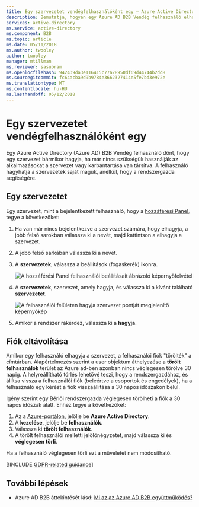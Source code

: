 ```yaml
---
title: Egy szervezetet vendégfelhasználóként egy – Azure Active Directory |} Microsoft Docs
description: Bemutatja, hogyan egy Azure AD B2B Vendég felhasználó elhagyja a szervezetek a hozzáférési panelen.
services: active-directory
ms.service: active-directory
ms.component: B2B
ms.topic: article
ms.date: 05/11/2018
ms.author: twooley
author: twooley
manager: mtillman
ms.reviewer: sasubram
ms.openlocfilehash: 942439da3e116415c77a28950df69d44744b2dd8
ms.sourcegitcommit: fc64acba9d9b9784e3662327414e5fe7bd3e972e
ms.translationtype: MT
ms.contentlocale: hu-HU
ms.lasthandoff: 05/12/2018
---
```

# <a name="leave-an-organization-as-a-guest-user"></a>Egy szervezetet vendégfelhasználóként egy

Egy Azure Active Directory (Azure AD) B2B Vendég felhasználó dönt, hogy egy szervezet bármikor hagyja, ha már nincs szükségük használják az alkalmazásokat a szervezet vagy karbantartása van társítva. A felhasználó hagyhatja a szervezetek saját maguk, anélkül, hogy a rendszergazda segítségére.

## <a name="leave-an-organization"></a>Egy szervezetet

Egy szervezet, mint a bejelentkezett felhasználó, hogy a [hozzáférési Panel](https://myapps.microsoft.com), tegye a következőket:

1. Ha van már nincs bejelentkezve a szervezet számára, hogy elhagyja, a jobb felső sarokban válassza ki a nevét, majd kattintson a elhagyja a szervezet.
2. A jobb felső sarkában válassza ki a nevét.
3. A **szervezetek**, válassza a beállítások (fogaskerék) ikonra.
 
   ![A hozzáférési Panel felhasználói beállításait ábrázoló képernyőfelvétel](media/active-directory-b2b-leave-the-organization/UserSettings.png) 

3. A **szervezetek**, szervezet, amely hagyja, és válassza ki a kívánt található **szervezetet**.

   ![A felhasználói felületen hagyja szervezet pontját megjelenítő képernyőkép](media/active-directory-b2b-leave-the-organization/LeaveOrg.png)

4. Amikor a rendszer rákérdez, válassza ki a **hagyja**. 

## <a name="account-removal"></a>Fiók eltávolítása

Amikor egy felhasználó elhagyja a szervezet, a felhasználói fiók "törölték" a címtárban. Alapértelmezés szerint a user objektum áthelyezése a **törölt felhasználók** terület az Azure ad-ben azonban nincs véglegesen törölve 30 napig. A helyreállítható törlés lehetővé teszi, hogy a rendszergazdához, és állítsa vissza a felhasználói fiók (beleértve a csoportok és engedélyek), ha a felhasználó egy kérést a fiók visszaállítása a 30 napos időszakon belül.

Igény szerint egy Bérlői rendszergazda véglegesen törölheti a fiók a 30 napos időszak alatt. Ehhez tegye a következőket:

1. Az a [Azure-portálon](https://portal.azure.com), jelölje be **Azure Active Directory**.
2. A **kezelése**, jelölje be **felhasználók**.
3. Válassza ki **törölt felhasználók**.
4. A törölt felhasználói melletti jelölőnégyzetet, majd válassza ki és **véglegesen törli**.

Ha a felhasználó véglegesen törli ezt a műveletet nem módosítható.

[!INCLUDE [GDPR-related guidance](../../includes/gdpr-dsr-and-stp-note.md)]

## <a name="next-steps"></a>További lépések

- Azure AD B2B áttekintését lásd: [Mi az az Azure AD B2B együttműködés?](active-directory-b2b-what-is-azure-ad-b2b.md)



